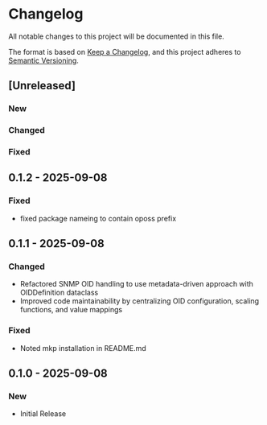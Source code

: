 # Changelog

All notable changes to this project will be documented in this file.

The format is based on [Keep a Changelog](https://keepachangelog.com/en/1.0.0/),
and this project adheres to [Semantic Versioning](https://semver.org/spec/v2.0.0.html).

## [Unreleased]

### New

### Changed

### Fixed

## 0.1.2 - 2025-09-08
### Fixed
- fixed package nameing to contain oposs prefix

## 0.1.1 - 2025-09-08
### Changed
- Refactored SNMP OID handling to use metadata-driven approach with OIDDefinition dataclass
- Improved code maintainability by centralizing OID configuration, scaling functions, and value mappings

### Fixed
- Noted mkp installation in README.md

## 0.1.0 - 2025-09-08
### New
- Initial Release


